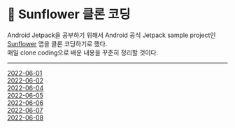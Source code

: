 # 🌻 Sunflower 클론 코딩

Android Jetpack을 공부하기 위해서 Android 공식 Jetpack sample project인  
[Sunflower](https://github.com/android/sunflower) 앱을 클론 코딩하기로 했다.  
매일 clone coding으로 배운 내용을 꾸준히 정리할 것이다.

---

[2022-06-01](https://velog.io/@iamjm29/Android-Sunflower-%ED%81%B4%EB%A1%A0%EC%BD%94%EB%94%A9-22.06.01)  
[2022-06-02](https://velog.io/@iamjm29/Android-Sunflower-%ED%81%B4%EB%A1%A0%EC%BD%94%EB%94%A9-22.06.02)  
[2022-06-04](https://velog.io/@iamjm29/Android-Sunflower-%ED%81%B4%EB%A1%A0%EC%BD%94%EB%94%A9-22.06.04)  
[2022-06-05](https://velog.io/@iamjm29/Android-Sunflower-%ED%81%B4%EB%A1%A0%EC%BD%94%EB%94%A9-22.06.05)  
[2022-06-06](https://velog.io/@iamjm29/Android-Sunflower-%ED%81%B4%EB%A1%A0%EC%BD%94%EB%94%A9-22.06.06)  
[2022-06-07](https://velog.io/@iamjm29/Android-Sunflower-%ED%81%B4%EB%A1%A0%EC%BD%94%EB%94%A9-22.06.07)  
[2022-06-08](https://velog.io/@iamjm29/Android-Sunflower-%ED%81%B4%EB%A1%A0%EC%BD%94%EB%94%A9-22.06.08)
